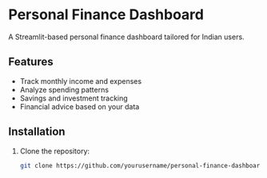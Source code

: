 # Personal Finance Dashboard

A Streamlit-based personal finance dashboard tailored for Indian users.

## Features

- Track monthly income and expenses
- Analyze spending patterns
- Savings and investment tracking
- Financial advice based on your data

## Installation

1. Clone the repository:
   ```bash
   git clone https://github.com/yourusername/personal-finance-dashboard.git
